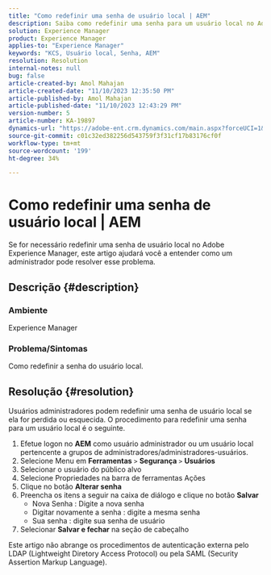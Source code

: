 ```yaml
---
title: "Como redefinir uma senha de usuário local | AEM"
description: Saiba como redefinir uma senha para um usuário local no Adobe Experience Manager.
solution: Experience Manager
product: Experience Manager
applies-to: "Experience Manager"
keywords: "KCS, Usuário local, Senha, AEM"
resolution: Resolution
internal-notes: null
bug: false
article-created-by: Amol Mahajan
article-created-date: "11/10/2023 12:35:50 PM"
article-published-by: Amol Mahajan
article-published-date: "11/10/2023 12:43:29 PM"
version-number: 5
article-number: KA-19897
dynamics-url: "https://adobe-ent.crm.dynamics.com/main.aspx?forceUCI=1&pagetype=entityrecord&etn=knowledgearticle&id=60d9c5a7-c57f-ee11-8179-6045bd006b25"
source-git-commit: c01c32ed382256d543759f3f31cf17b83176cf0f
workflow-type: tm+mt
source-wordcount: '199'
ht-degree: 34%

---
```


# Como redefinir uma senha de usuário local | AEM


Se for necessário redefinir uma senha de usuário local no Adobe Experience Manager, este artigo ajudará você a entender como um administrador pode resolver esse problema.

## Descrição {#description}


### <b>Ambiente</b>

Experience Manager



### <b>Problema/Sintomas</b>

Como redefinir a senha do usuário local.


## Resolução {#resolution}


Usuários administradores podem redefinir uma senha de usuário local se ela for perdida ou esquecida. O procedimento para redefinir uma senha para um usuário local é o seguinte.

1. Efetue logon no <b>AEM</b> como usuário administrador ou um usuário local pertencente a grupos de administradores/administradores-usuários.
2. Selecione Menu em <b>Ferramentas</b> `>` <b>Segurança</b> `>` <b> Usuários</b>
3. Selecionar o usuário do público alvo
4. Selecione Propriedades na barra de ferramentas Ações
5. Clique no botão <b>Alterar senha</b>
6. Preencha os itens a seguir na caixa de diálogo e clique no botão <b>Salvar</b>
   - Nova Senha : Digite a nova senha
   - Digitar novamente a senha : digite a mesma senha
   - Sua senha : digite sua senha de usuário
7. Selecionar <b>Salvar e fechar</b> na seção de cabeçalho


Este artigo não abrange os procedimentos de autenticação externa pelo LDAP (Lightweight Diretory Access Protocol) ou pela SAML (Security Assertion Markup Language).
